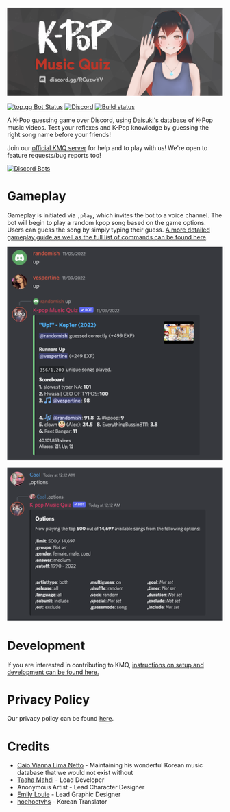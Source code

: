 ![scoreboard](/images/banner.png)

[![top.gg Bot Status](https://top.gg/api/widget/status/508759831755096074.svg)](https://top.gg/bot/508759831755096074)
[![Discord](https://img.shields.io/discord/679165980995223582)](https://discord.gg/RCuzwYV)
[![Build status](https://img.shields.io/github/actions/workflow/status/brainicism/KMQ_Discord/gci-e2e.yml?branch=master)](https://github.com/Brainicism/KMQ_Discord/actions/workflows/gci-e2e.yml)

A K-Pop guessing game over Discord, using [Daisuki's database](http://kpop.daisuki.com.br/index.html) of K-Pop music videos. Test your reflexes and K-Pop knowledge by guessing the right song name before your friends!

Join our [official KMQ server](https://discord.gg/RCuzwYV) for help and to play with us! We're open to feature requests/bug reports too!

[![Discord Bots](https://top.gg/api/widget/508759831755096074.svg)](https://top.gg/bot/508759831755096074)

# Gameplay

Gameplay is initiated via `,play`, which invites the bot to a voice channel. The bot will begin to play a random kpop song based on the game options. Users can guess the song by simply typing their guess. [A more detailed gameplay guide as well as the full list of commands can be found here](https://brainicism.github.io/KMQ_Discord/GAMEPLAY).

![scoreboard](/images/guess_song.png)

![options](/images/options.png)

# Development

If you are interested in contributing to KMQ, [instructions on setup and development can be found here.](docs/DEVELOPER.md)

# Privacy Policy

Our privacy policy can be found [here](https://brainicism.github.io/KMQ_Discord/PRIVACY).

# Credits

-   [Caio Vianna Lima Netto](http://kpop.daisuki.com.br/index.html) - Maintaining his wonderful Korean music database that we would not exist without
-   [Taaha Mahdi](https://github.com/taahamahdi/) - Lead Developer
-   Anonymous Artist - Lead Character Designer
-   [Emily Louie](https://github.com/emilyslouie) - Lead Graphic Designer
-   [hoehoetvhs](https://github.com/hoehoetvhss) - Korean Translator
